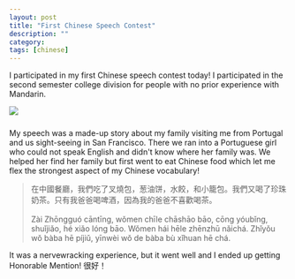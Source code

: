 ```yaml
---
layout: post
title: "First Chinese Speech Contest"
description: ""
category: 
tags: [chinese]
---
```


I participated in my first Chinese speech contest today! I participated in the second semester college division for people with no prior experience with Mandarin.

<div>
	<img class="rounded-corners" style="max-width: 600px; border: 1px;" src="{{ site.images2017 }}/04-22/tag.jpg"/>
	<p class="caption-text" style="line-height: 1.5em; margin-bottom: 24px;"><strong></strong></p>
</div>

My speech was a made-up story about my family visiting me from Portugal and us sight-seeing in San Francisco. There we ran into a Portuguese girl who could not speak English and didn't know where her family was. We helped her find her family but first went to eat Chinese food which let me flex the strongest aspect of my Chinese vocabulary! 

<blockquote>
在中國餐廳，我們吃了叉燒包，葱油饼，水餃，和小籠包。我們又喝了珍珠奶茶。只有我爸爸喝啤酒，因為我的爸爸不喜歡喝茶。<br>
<br>
Zài Zhōngguó cāntīng, wǒmen chīle chāshāo bāo, cōng yóubǐng, shuǐjiǎo, hé xiǎo lóng bāo. Wǒmen hái hēle zhēnzhū nǎichá. Zhǐyǒu wǒ bàba hē píjiǔ, yīnwèi wǒ de bàba bù xǐhuan hē chá.
</blockquote>

It was a nervewracking experience, but it went well and I ended up getting Honorable Mention! 很好！